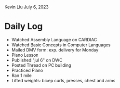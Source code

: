 Kevin Liu
July 6, 2023

# Daily Log
- Watched Assembly Language on CARDIAC
- Watched Basic Concepts in Computer Languages
- Mailed DMV form: exp. delivery for Monday
- Piano Lesson
- Published "jul 6" on DWC
- Posted Thread on PC building
- Practiced Piano
- Ran 1 mile
- Lifted weights: bicep curls, presses, chest and arms
